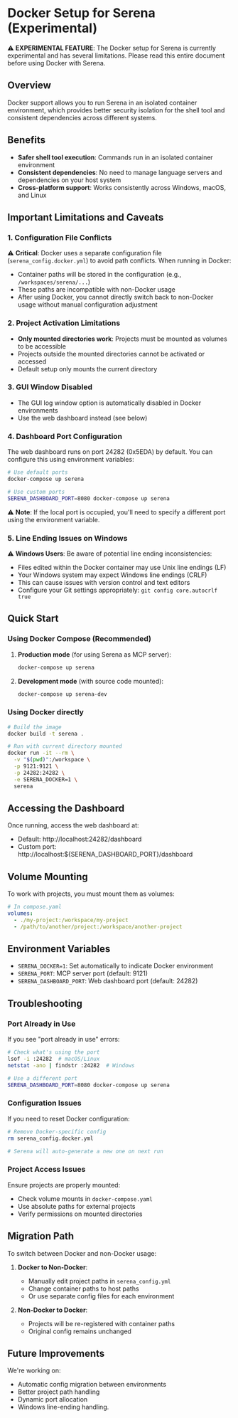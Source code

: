 # Docker Setup for Serena (Experimental)

⚠️ **EXPERIMENTAL FEATURE**: The Docker setup for Serena is currently experimental and has several limitations. Please read this entire document before using Docker with Serena.

## Overview

Docker support allows you to run Serena in an isolated container environment, which provides better security isolation for the shell tool and consistent dependencies across different systems.

## Benefits

- **Safer shell tool execution**: Commands run in an isolated container environment
- **Consistent dependencies**: No need to manage language servers and dependencies on your host system
- **Cross-platform support**: Works consistently across Windows, macOS, and Linux

## Important Limitations and Caveats

### 1. Configuration File Conflicts

⚠️ **Critical**: Docker uses a separate configuration file (`serena_config.docker.yml`) to avoid path conflicts. When running in Docker:
- Container paths will be stored in the configuration (e.g., `/workspaces/serena/...`)
- These paths are incompatible with non-Docker usage
- After using Docker, you cannot directly switch back to non-Docker usage without manual configuration adjustment

### 2. Project Activation Limitations

- **Only mounted directories work**: Projects must be mounted as volumes to be accessible
- Projects outside the mounted directories cannot be activated or accessed
- Default setup only mounts the current directory

### 3. GUI Window Disabled

- The GUI log window option is automatically disabled in Docker environments
- Use the web dashboard instead (see below)

### 4. Dashboard Port Configuration

The web dashboard runs on port 24282 (0x5EDA) by default. You can configure this using environment variables:

```bash
# Use default ports
docker-compose up serena

# Use custom ports
SERENA_DASHBOARD_PORT=8080 docker-compose up serena
```

⚠️ **Note**: If the local port is occupied, you'll need to specify a different port using the environment variable.

### 5. Line Ending Issues on Windows

⚠️ **Windows Users**: Be aware of potential line ending inconsistencies:
- Files edited within the Docker container may use Unix line endings (LF)
- Your Windows system may expect Windows line endings (CRLF)
- This can cause issues with version control and text editors
- Configure your Git settings appropriately: `git config core.autocrlf true`

## Quick Start

### Using Docker Compose (Recommended)

1. **Production mode** (for using Serena as MCP server):
   ```bash
   docker-compose up serena
   ```

2. **Development mode** (with source code mounted):
   ```bash
   docker-compose up serena-dev
   ```

### Using Docker directly

```bash
# Build the image
docker build -t serena .

# Run with current directory mounted
docker run -it --rm \
  -v "$(pwd)":/workspace \
  -p 9121:9121 \
  -p 24282:24282 \
  -e SERENA_DOCKER=1 \
  serena
```

## Accessing the Dashboard

Once running, access the web dashboard at:
- Default: http://localhost:24282/dashboard
- Custom port: http://localhost:${SERENA_DASHBOARD_PORT}/dashboard

## Volume Mounting

To work with projects, you must mount them as volumes:

```yaml
# In compose.yaml
volumes:
  - ./my-project:/workspace/my-project
  - /path/to/another/project:/workspace/another-project
```

## Environment Variables

- `SERENA_DOCKER=1`: Set automatically to indicate Docker environment
- `SERENA_PORT`: MCP server port (default: 9121)
- `SERENA_DASHBOARD_PORT`: Web dashboard port (default: 24282)

## Troubleshooting

### Port Already in Use

If you see "port already in use" errors:
```bash
# Check what's using the port
lsof -i :24282  # macOS/Linux
netstat -ano | findstr :24282  # Windows

# Use a different port
SERENA_DASHBOARD_PORT=8080 docker-compose up serena
```

### Configuration Issues

If you need to reset Docker configuration:
```bash
# Remove Docker-specific config
rm serena_config.docker.yml

# Serena will auto-generate a new one on next run
```

### Project Access Issues

Ensure projects are properly mounted:
- Check volume mounts in `docker-compose.yaml`
- Use absolute paths for external projects
- Verify permissions on mounted directories

## Migration Path

To switch between Docker and non-Docker usage:

1. **Docker to Non-Docker**:
   - Manually edit project paths in `serena_config.yml`
   - Change container paths to host paths
   - Or use separate config files for each environment

2. **Non-Docker to Docker**:
   - Projects will be re-registered with container paths
   - Original config remains unchanged

## Future Improvements

We're working on:
- Automatic config migration between environments
- Better project path handling
- Dynamic port allocation
- Windows line-ending handling.
